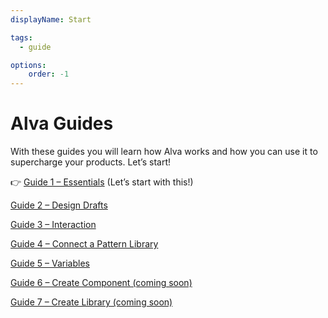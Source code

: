 ```yaml
---
displayName: Start

tags:
  - guide

options:
    order: -1
---
```


# Alva Guides
With these guides you will learn how Alva works and how you can use it to supercharge your products. Let’s start!


👉 [Guide 1 – Essentials](./doc/docs/guides/essentials?guides-enabled=true) (Let’s start with this!)

[Guide 2 – Design Drafts](./doc/docs/guides/design?guides-enabled=true)

[Guide 3 – Interaction](./doc/docs/guides/interaction?guides-enabled=true)

[Guide 4 – Connect a Pattern Library](./doc/docs/guides/library?guides-enabled=true)

[Guide 5 – Variables](./doc/docs/guides/library?guides-enabled=true)

[Guide 6 – Create Component (coming soon)](./doc/docs/guides/library?create-component-enabled=true)

[Guide 7 – Create Library (coming soon)](./doc/docs/guides/library?create-library-enabled=true)
